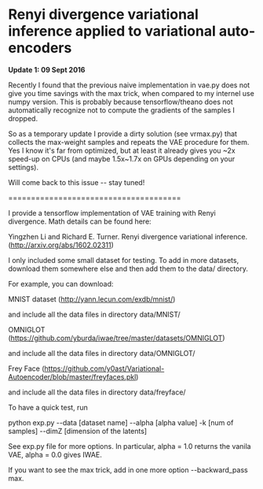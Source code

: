 # Renyi divergence variational inference applied to variational auto-encoders

**Update 1: 09 Sept 2016**

Recently I found that the previous naive implementation in vae.py does not give you time savings with the max trick, when compared to my internel use numpy version. This is probably because tensorflow/theano does not automatically recognize not to compute the gradients of the samples I dropped. 

So as a temporary update I provide a dirty solution (see vrmax.py) that collects the max-weight samples and repeats the VAE procedure for them. Yes I know it's far from optimized, but at least it already gives you ~2x speed-up on CPUs (and maybe 1.5x~1.7x on GPUs depending on your settings).

Will come back to this issue -- stay tuned! 

======================================

I provide a tensorflow implementation of VAE training with Renyi divergence. Math details can be found here:

Yingzhen Li and Richard E. Turner. Renyi divergence variational inference. 
(http://arxiv.org/abs/1602.02311)

I only included some small dataset for testing. To add in more datasets, download them somewhere else and then add them to the data/ directory.

For example, you can download:

MNIST dataset (http://yann.lecun.com/exdb/mnist/)

and include all the data files in directory data/MNIST/

OMNIGLOT (https://github.com/yburda/iwae/tree/master/datasets/OMNIGLOT)

and include all the data files in directory data/OMNIGLOT/

Frey Face (https://github.com/y0ast/Variational-Autoencoder/blob/master/freyfaces.pkl)

and include all the data files in directory data/freyface/

To have a quick test, run 

python exp.py --data [dataset name] --alpha [alpha value] -k [num of samples] --dimZ [dimension of the latents]

See exp.py file for more options. In particular, alpha = 1.0 returns the vanila VAE, alpha = 0.0 gives IWAE. 

If you want to see the max trick, add in one more option --backward_pass max.
